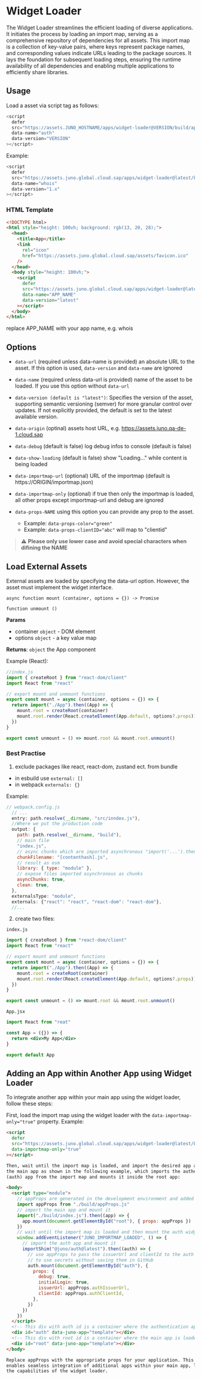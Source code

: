 # Widget Loader

The Widget Loader streamlines the efficient loading of diverse applications. It initiates the process by loading an import map, serving as a comprehensive repository of dependencies for all assets. This import map is a collection of key-value pairs, where keys represent package names, and corresponding values indicate URLs leading to the package sources. It lays the foundation for subsequent loading steps, ensuring the runtime availability of all dependencies and enabling multiple applications to efficiently share libraries.

## Usage

Load a asset via script tag as follows:

```js
<script
  defer
  src="https://assets.JUNO_HOSTNAME/apps/widget-loader@VERSION/build/app.js"
  data-name="auth"
  data-version="VERSION"
></script>
```

Example:

```js
<script
  defer
  src="https://assets.juno.global.cloud.sap/apps/widget-loader@latest/build/app.js"
  data-name="whois"
  data-version="1.x"
></script>
```

### HTML Template

```html
<!DOCTYPE html>
<html style="height: 100vh; background: rgb(13, 20, 28);">
  <head>
    <title>App</title>
    <link
      rel="icon"
      href="https://assets.juno.global.cloud.sap/assets/favicon.ico"
    />
  </head>
  <body style="height: 100vh;">
    <script
      defer
      src="https://assets.juno.global.cloud.sap/apps/widget-loader@latest/build/app.js"
      data-name="APP_NAME"
      data-version="latest"
    ></script>
  </body>
</html>
```

replace APP_NAME with your app name, e.g. whois

## Options

- `data-url` (required unless data-name is provided) an absolute URL to the asset. If this option is used, `data-version` and `data-name` are ignored

- `data-name` (required unless data-url is provided) name of the asset to be loaded. If you use this option without `data-url`

- `data-version (default is "latest")`: Specifies the version of the asset, supporting semantic versioning (semver) for more granular control over updates. If not explicitly provided, the default is set to the latest available version.

- `data-origin` (optinal) assets host URL, e.g. https://assets.juno.qa-de-1.cloud.sap

- `data-debug` (default is false) log debug infos to console (default is false)

- `data-show-loading` (default is false) show "Loading..." while content is being loaded

- `data-importmap-url` (optional) URL of the importmap (default is https://ORIGIN/importmap.json)

- `data-importmap-only` (optional) if true then only the importmap is loaded, all other props except importmap-url and debug are ignored

- `data-props-NAME` using this option you can provide any prop to the asset.
  - Example: `data-props-color="green"`
  - Example: `data-props-clientID="abc"` will map to "clientid"

> :warning: **Please only use lower case and avoid special characters when difining the NAME**

## Load External Assets

External assets are loaded by specifying the data-url option. However, the asset must implement the widget interface.

`async function mount (container, options = {}) -> Promise`

`function unmount ()`

**Params**

- container `object` - DOM element
- options `object` - a key value map

**Returns**: `object` the App component

Example (React):

```js
//index.js
import { createRoot } from "react-dom/client"
import React from "react"

// export mount and unmount functions
export const mount = async (container, options = {}) => {
  return import("./App").then((App) => {
    mount.root = createRoot(container)
    mount.root.render(React.createElement(App.default, options?.props))
  })
}

export const unmount = () => mount.root && mount.root.unmount()
```

### Best Practise

1. exclude packages like react, react-dom, zustand ect. from bundle

- in esbuild use `external: []`
- in webpack `externals: {}`

Example:

```js
// webpack.config.js
  // ...
  entry: path.resolve(__dirname, "src/inndex.js"),
  //Where we put the production code
  output: {
    path: path.resolve(__dirname, "build"),
    // main file
    "index.js",
    // async chunks which are imported asynchronous "import('...').then(...)"
    chunkFilename: "[contenthash].js",
    // result as esm
    library: { type: "module" },
    // expose files imported asynchronous as chunks
    asyncChunks: true,
    clean: true,
  },
  externalsType: "module",
  externals: {"react": "react", "react-dom": "react-dom"},
  //...
```

2. create two files:

`index.js`

```js
import { createRoot } from "react-dom/client"
import React from "react"

// export mount and unmount functions
export const mount = async (container, options = {}) => {
  return import("./App").then((App) => {
    mount.root = createRoot(container)
    mount.root.render(React.createElement(App.default, options?.props))
  })
}

export const unmount = () => mount.root && mount.root.unmount()
```

`App.jsx`

```jsx
import React from "reat"

const App = ({}) => {
  return <div>My App</div>
}

export default App
```

## Adding an App within Another App using Widget Loader

To integrate another app within your main app using the widget loader, follow these steps:

First, load the import map using the widget loader with the `data-importmap-only="true"` property. Example:

```html
<script
  defer
  src="https://assets.juno.global.cloud.sap/apps/widget-loader@latest/build/app.js"
  data-importmap-only="true"
></script>

Then, wait until the import map is loaded, and import the desired app alongside
the main app as shown in the following example, which imports the authentication
(auth) app from the import map and mounts it inside the root app:

<body>
  <script type="module">
    // appProps are generated in the development environment and added to the build
    import appProps from "./build/appProps.js"
    // import the main app and mount it
    import("./build/index.js").then((app) => {
      app.mount(document.getElementById("root"), { props: appProps })
    })
    // wait until the import map is loaded and then mount the auth widget
    window.addEventListener("JUNO_IMPORTMAP_LOADED", () => {
      // import the auth app and mount it
      importShim("@juno/auth@latest").then((auth) => {
        // use appProps to pass the issuerUrl and clientId to the auth app from secretProps
        // to use secrets without saving them in GitHub
        auth.mount(document.getElementById("auth"), {
          props: {
            debug: true,
            initialLogin: true,
            issuerUrl: appProps.authIssuerUrl,
            clientId: appProps.authClientId,
          },
        })
      })
    })
  </script>
  <!-- This div with auth id is a container where the authentication app is loaded -->
  <div id="auth" data-juno-app="template"></div>
  <!-- This div with root id is a container where the main app is loaded -->
  <div id="root" data-juno-app="template"></div>
</body>

Replace appProps with the appropriate props for your application. This method
enables seamless integration of additional apps within your main app, leveraging
the capabilities of the widget loader.
```
